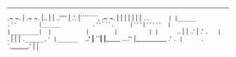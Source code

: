    ______               ______                    ____                            ____                                       ______               
 .~      ~. |         .~      ~.  |..          | |                        ..'''' |                  .'.       |`````````,  .~      ~. |         | 
|           |        |          | |  ``..      | |______               .''       |______          .''```.     |'''|'''''  |           |_________| 
|           |        |          | |      ``..  | |                  ..'          |              .'       `.   |    `.     |           |         | 
 `.______.' |_______  `.______.'  |          ``| |___________ ....''             |___________ .'           `. |      `.    `.______.' |         | 
                                                                                                                                                  
                                                                                                                                                                                                                                                                                              
                                                                                                                                                  
